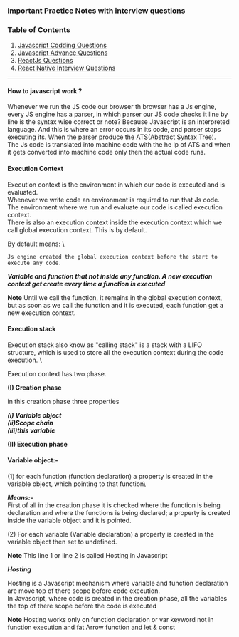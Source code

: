 ### Important Practice Notes with interview questions

### Table of Contents

<!-- 1. [ReactJs](#reactjs) -->
1. [Javascript Codding Questions](https://github.com/Vasu7389/JavaScript-Interview-Questions?tab=readme-ov-file#23-write-a-function-in-javascript-that-removes-duplicates-from-an-array)
2. [Javascript Advance Questions](https://github.com/lydiahallie/javascript-questions/)
3. [ReactJs Questions](https://github.com/Learn-with-Sumit/reactjs-interview-questions-1?tab=readme-ov-file/)
4. [React Native Interview Questions](https://github.com/samsoul16/react-native-interview-questions)

<!-- ### ReactJs
ReactJs is a popular JavaScript library for building user interfaces. It is maintained by Facebook, and is widely used for building web applications, mobile apps, and other user interfaces. React allows developers to create reusable components, which can help make large applications easier to manage and maintain. It is designed to be efficient, declarative, and flexible, and can be used to create complex, dynamic user interfaces. -->

- - - -

#### How to javascript work ?

Whenever we run the JS code our browser th browser has a Js engine, every JS engine has a parser, in which parser our JS code checks it line by line is the syntax wise correct or note? Because Javascript is an interpreted language. And this is where an error occurs in its code, and parser stops executing its.
When the parser produce the ATS(Abstract Syntax Tree).\
The Js code is translated into machine code with the he lp of ATS and when it gets converted into machine code only then the actual code runs.

#### Execution Context

Execution context is the environment in which our code is executed and is evaluated. \
Whenever we write code an environment is required to run that Js code. The environment where we run and evaluate our code is called execution context. \
There is also an execution context inside the execution context which we call global execution context. This is by default.

By default means: \

    Js engine created the global execution context before the start to execute any code.

***Variable and function that not inside any function. A new execution context get create every time a function is executed***

**Note**
Until we call the function, it remains in the global execution context, but as soon as we call the function and it is executed, each function get a new execution context.

#### Execution stack 

Execution stack also know as "calling stack" is a stack with a LIFO structure, which is used to store all the execution context during the code execution. \

Execution context has two phase.

**(I) Creation phase**

in this creation phase three properties 

***(i) Variable object*** \
***(ii)Scope chain*** \
***(iii)this variable***

**(II) Execution phase**

#### Variable object:-

(1) for each function (function declaration) a property is created in  the variable object, which pointing to that function\

***Means:-*** \
First of all in  the creation phase it is checked where the function is being declaration and where the functions is being declared; a property is created inside the variable object and it is pointed.

(2) For each variable (Variable declaration) a property is created in the variable object then set to undefined.

**Note**
This line 1 or line 2 is called Hosting in Javascript 

***Hosting***

Hosting is a Javascript mechanism where variable and function declaration are move top of there scope before code execution. \
In Javascript, where code is created in the creation phase, all the variables the top of there scope before the code is executed

**Note**
Hosting works only on function declaration or var keyword not in function execution and fat Arrow function and let & const

